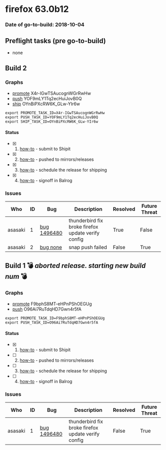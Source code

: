 # firefox 63.0b12

### Date of go-to-build: 2018-10-04

## Preflight tasks (pre go-to-build)
- none

## Build 2  

### Graphs
* [promote](https://tools.taskcluster.net/push-inspector/#/X4r-IGwTSAucognWGrRwHw) X4r-IGwTSAucognWGrRwHw
* [push](https://tools.taskcluster.net/push-inspector/#/YOF9mLY1Tq2ecHuiJovB0Q) YOF9mLY1Tq2ecHuiJovB0Q
* [ship](https://tools.taskcluster.net/push-inspector/#/OYnBiPXcRW6K_GLw-YIr6w) OYnBiPXcRW6K_GLw-YIr6w
```
export PROMOTE_TASK_ID=X4r-IGwTSAucognWGrRwHw
export PUSH_TASK_ID=YOF9mLY1Tq2ecHuiJovB0Q
export SHIP_TASK_ID=OYnBiPXcRW6K_GLw-YIr6w
```


#### Status
- [x] 1.  [how-to](https://wiki.mozilla.org/Release:Release_Automation_on_Mercurial:Starting_a_Release#Submit_to_Ship_It)  - submit to Shipit
- [x] 2.  [how-to](https://github.com/mozilla-releng/releasewarrior-2.0/blob/master/docs/release-promotion/desktop/howto.md#push-artifacts-to-releases-directory)  - pushed to mirrors/releases
- [x] 3.  [how-to](https://github.com/mozilla-releng/releasewarrior-2.0/blob/master/docs/release-promotion/desktop/howto.md#ship-the-release)  - schedule the release for shipping
- [x] 4.  [how-to](https://github.com/mozilla-releng/releasewarrior-2.0/blob/master/docs/release-promotion/desktop/howto.md#obtain-sign-offs-for-changes)  - signoff in Balrog

### Issues
| Who                 | ID               | Bug                                                                 | Description                | Resolved                | Future Threat                |
| ------------------- | ---------------- | ------------------------------------------------------------------- | -------------------------- | ----------------------- | ---------------------------- |
| asasaki  | 1 | [bug 1496480](https://bugzil.la/1496480)        | thunderbird fix broke firefox update verify config | True | False |
| asasaki  | 2 | [bug none](https://bugzil.la/none)        | snap push failed | False | True |

## Build 1  :bomb: _aborted release. starting new build num_ :bomb: 

### Graphs
* [promote](https://tools.taskcluster.net/push-inspector/#/F9bphS8MT-eHPnPShOEGUg) F9bphS8MT-eHPnPShOEGUg
* [push](https://tools.taskcluster.net/push-inspector/#/O96Ai7RuTdqHD7Gwn4r5fA) O96Ai7RuTdqHD7Gwn4r5fA
```
export PROMOTE_TASK_ID=F9bphS8MT-eHPnPShOEGUg
export PUSH_TASK_ID=O96Ai7RuTdqHD7Gwn4r5fA
```


#### Status
- [x] 1.  [how-to](https://wiki.mozilla.org/Release:Release_Automation_on_Mercurial:Starting_a_Release#Submit_to_Ship_It)  - submit to Shipit
- [ ] 2.  [how-to](https://github.com/mozilla-releng/releasewarrior-2.0/blob/master/docs/release-promotion/desktop/howto.md#push-artifacts-to-releases-directory)  - pushed to mirrors/releases
- [ ] 3.  [how-to](https://github.com/mozilla-releng/releasewarrior-2.0/blob/master/docs/release-promotion/desktop/howto.md#ship-the-release)  - schedule the release for shipping
- [ ] 4.  [how-to](https://github.com/mozilla-releng/releasewarrior-2.0/blob/master/docs/release-promotion/desktop/howto.md#obtain-sign-offs-for-changes)  - signoff in Balrog

### Issues
| Who                 | ID               | Bug                                                                 | Description                | Resolved                | Future Threat                |
| ------------------- | ---------------- | ------------------------------------------------------------------- | -------------------------- | ----------------------- | ---------------------------- |
| asasaki  | 1 | [bug 1496480](https://bugzil.la/1496480)        | thunderbird fix broke firefox update verify config | False | True |


